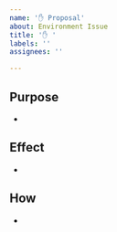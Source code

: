 ```yaml
---
name: '✋ Proposal'
about: Environment Issue
title: '✋ '
labels: ''
assignees: ''

---
```


## Purpose

* 

## Effect

* 

## How

* 
